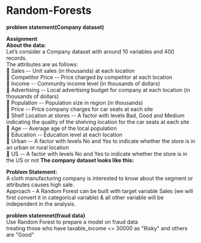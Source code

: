 # Random-Forests<br>

**problem statement(Company dataset)** </br>

**Assignment**</br>
**About the data:**</br>
Let’s consider a Company dataset with around 10 variables and 400 records.</br> 
The attributes are as follows: </br>
 Sales -- Unit sales (in thousands) at each location</br>
 Competitor Price -- Price charged by competitor at each location</br>
 Income -- Community income level (in thousands of dollars)</br>
 Advertising -- Local advertising budget for company at each location (in thousands of dollars)</br>
 Population -- Population size in region (in thousands)</br>
 Price -- Price company charges for car seats at each site</br>
 Shelf Location at stores -- A factor with levels Bad, Good and Medium indicating the quality of the shelving location for the car seats at each site</br>
 Age -- Average age of the local population</br>
 Education -- Education level at each location</br>
 Urban -- A factor with levels No and Yes to indicate whether the store is in an urban or rural location</br>
 US -- A factor with levels No and Yes to indicate whether the store is in the US or not
**The company dataset looks like this:** </br>
 
**Problem Statement:** </br>
A cloth manufacturing company is interested to know about the segment or attributes causes high sale.</br> 
Approach - A Random Forest can be built with target variable Sales (we will first convert it in categorical variable) & all other variable will be independent in the analysis.</br>

**problem statemnet(fraud data)**</br>
Use Random Forest to prepare a model on fraud data</br> 
treating those who have taxable_income <= 30000 as "Risky" and others are "Good"</br>

